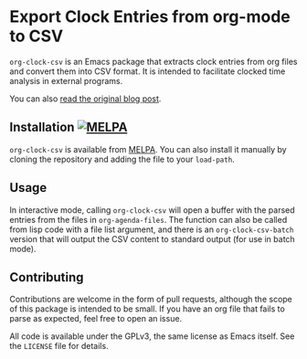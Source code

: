 # Export Clock Entries from org-mode to CSV

`org-clock-csv` is an Emacs package that extracts clock entries from org files
and convert them into CSV format. It is intended to facilitate clocked time
analysis in external programs.

You can also
[read the original blog post](http://unconj.ca/blog/exporting-clock-entries-from-org-mode-to-csv.html).

## Installation [![MELPA](http://melpa.org/packages/org-clock-csv-badge.svg)](http://melpa.org/#/org-clock-csv)

`org-clock-csv` is available from [MELPA](http://melpa.org/#/org-clock-csv). You
can also install it manually by cloning the repository and adding the file to
your `load-path`.

## Usage

In interactive mode, calling `org-clock-csv` will open a buffer with the parsed
entries from the files in `org-agenda-files`. The function can also be called
from lisp code with a file list argument, and there is an `org-clock-csv-batch`
version that will output the CSV content to standard output (for use in batch
mode).

## Contributing

Contributions are welcome in the form of pull requests, although the scope of
this package is intended to be small. If you have an org file that fails to
parse as expected, feel free to open an issue.

All code is available under the GPLv3, the same license as Emacs itself. See the
`LICENSE` file for details.

